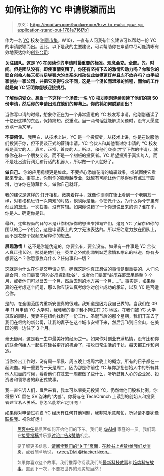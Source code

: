 # 如何让你的 YC 申请脱颖而出

> 原文：<https://medium.com/hackernoon/how-to-make-your-yc-application-stand-out-1781a716f7b1>

作为一名 [YC](http://ycombinator.com) 校友([创意市集](https://creativemarket.com)，W10)，一直有人问我有什么建议可以帮助一份 YC 的申请脱颖而出。因此，以下是我的主要建议，可以帮助你在申请中尽可能清晰有效地表达你的[创业公司](https://hackernoon.com/tagged/startup):

**关注团队。这是 YC 在阅读你的申请时最重要的标准。观念会变。全部。的。时间。但是团队没有。即使事情变糟了，你还有坚持下去的激情和动力吗？你和你的联合创始人每天都有足够强大的关系来推动彼此做得更好并且永不放弃吗？白手起家创办一家公司，并把它变得与众不同，这是一个漫长而艰难的旅程，而你的工作就是向 YC 证明你能够迎接挑战。**

**了解你的受众。想象一下这样一个场景:一名 YC 校友刚刚连续阅读了他们的第 50 份申请，然后你的申请出现在他们的屏幕上。你的将如何脱颖而出？**

当你写申请的时候，想象你正在为一个非常疲惫的 YC 校友写申请，他刚刚通读了十亿份这样的东西。保持简短。说重点。当一两句话就能解决问题时，没有人愿意去读一篇文章。

**不要俯仰。** 我明白，从技术上讲，YC 是一个投资者，从技术上讲，你是在说服他们投资于你，但不要谈正式的营销申请。YC 合伙人和其他看过你申请的 YC 校友都是真实的人。真实，正常，善良的人。所以，和他们交谈(并写下你的申请)，就像你在和一个朋友交谈，而不是一个刻板的投资者。YC 希望投资于真实的人，而不是吐出流行词汇和行话的机器人，所以做一个人就好了。

**做自己。** 你的应用视频更是如此。不要担心添加花哨的编辑效果，或试图使它看起来专业。事实上，你制作的视频越专业，就越有可能让他们觉得你有点过于圆滑，也许你在隐藏什么。做你自己就好。

我的建议是这样的:打开相机，微笑着挥手，就像你刚刚在街上看到一个老朋友一样，对着相机进行一次简短的对话，谈谈你是谁，你在做什么，为什么你骨子里有创业的想法。一次拍摄，没有剪辑。如果你说错了一个你想说出来的词？谁在乎，你是人。确定你是谁。

最终，这些视频的目的不是让你根据你的想法来推销它们。这是 YC 了解你和你的团队的另一个机会，这是申请表上的文字无法表达的。所以把注意力放在团队上，而不是花整个视频来解释你的想法。

**展现激情！** 这不是你能伪造的。你要么有，要么没有。如果有一件事是 YC 合伙人真正擅长的，那就是他们在一英里之外就能闻到缺乏激情和承诺的味道。你有多想要这个？你愿意放弃什么？任何事和一切？

这就是为什么在你提交申请之前，确保这是你真正想做的事情是很重要的。人们总是会问，他们是否“真的必须搬到硅谷”，或者他们是否“必须在那里呆整整 3 个月，或者他们可以出去一个月，然后去别的地方呆一个月……”。事实是，如果你真的在考虑这个问题，那么你应该认真考虑你对创业成功的承诺，以及 YC 是否适合你。

是的，在全国范围内重新安置真的很难。我知道是因为我自己做的。当我们在 09 年 11 月申请 YC 大学时，我和我的妻子和小狗住在 DC 地区。在我们被 YC 大学录取的同时，我妻子在纽约找到了一份工作。圣诞节后的那个星期，我们开车去了我们在纽约的新公寓，让我的妻子在这个城市安顿下来，然后我飞到旧金山，在美国的另一边住了 3 个月。

毫无疑问，这是我一生中最美好的经历之一。如果你对创业充满热情，没有比和你的联合创始人一起住在硅谷更好的机会了，摆脱日常生活的干扰，每天都工作和创造。

当你外出工作时，没有周一早晨、周五晚上或周六晚上的概念。所有的日子都在一起流血。唯一重要的一天是周二，因为那是你前往 YC 与你那批创始人中的所有其他人见面的时候，看看他们在过去一周都做了些什么，听听鼓舞人心的企业家、投资者和领导者的非正式故事。

我一直告诉人们，事后来看，我本可以零美元投资 YC，仍然给他们股权比例。你将把 YC 留在 SV 泡沫的“内部”。你将与在 TechCrunch 上读到的创始人和投资者建立私人关系。你怎么能给它定价呢？

如果你对申请过程或 YC 经历有任何其他问题，我非常乐意帮忙，所以请不要犹豫[联系我](mailto:aepstein@gmail.com)。祝你好运！

> [黑客中午](http://bit.ly/Hackernoon)是黑客如何开始他们的下午。我们是 [@AMI](http://bit.ly/atAMIatAMI) 家庭的一员。我们现在[接受投稿](http://bit.ly/hackernoonsubmission)并乐意[讨论广告&赞助](mailto:partners@amipublications.com)机会。
> 
> 要了解更多信息，[请阅读我们的“关于”页面](https://goo.gl/4ofytp)，[在脸书上点赞/给我们发消息](http://bit.ly/HackernoonFB)，或者简单地说， [tweet/DM @HackerNoon。](https://goo.gl/k7XYbx)
> 
> 如果你喜欢这个故事，我们推荐你阅读我们的[最新科技故事](http://bit.ly/hackernoonlatestt)和[趋势科技故事](https://hackernoon.com/trending)。直到下一次，不要把世界的现实想当然！